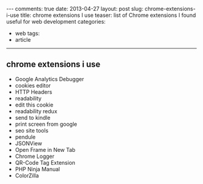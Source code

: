 --- comments: true 
date: 2013-04-27
layout: post 
slug: chrome-extensions-i-use
title: chrome extensions I use
teaser: list of Chrome extensions I found useful for web development
categories:
- web
tags:
- article
---

## chrome extensions i use

* Google Analytics Debugger
* cookies editor
* HTTP Headers
* readability
* edit this cookie
* readability redux
* send to kindle
* print screen from google
* seo site tools
* pendule
* JSONView
* Open Frame in New Tab
* Chrome Logger
* QR-Code Tag Extension
* PHP Ninja Manual
* ColorZilla

